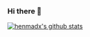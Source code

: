### Hi there 👋

<!--
**haeksha** is a ✨ _special_ ✨ repository because its `README.md` (this file) appears on your GitHub profile.

Here are some ideas to get you started:

- 🔭 I’m currently working on ...
- 🌱 I’m currently learning ...
- 👯 I’m looking to collaborate on ...
- 🤔 I’m looking for help with ...
- 💬 Ask me about ...
- 📫 How to reach me: ...
- 😄 Pronouns: ...
- ⚡ Fun fact: ...
-->

[![henmadx's github stats](https://github-readme-stats.vercel.app/api?username=haeksha&count_private=true&show_icons=true)](https://github.com/anuraghazra/github-readme-stats)
